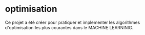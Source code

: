 # optimisation
Ce projet a été créer pour pratiquer et implementer les algorithmes d'optimisation les plus courantes dans le MACHINE LEARNINIG.

